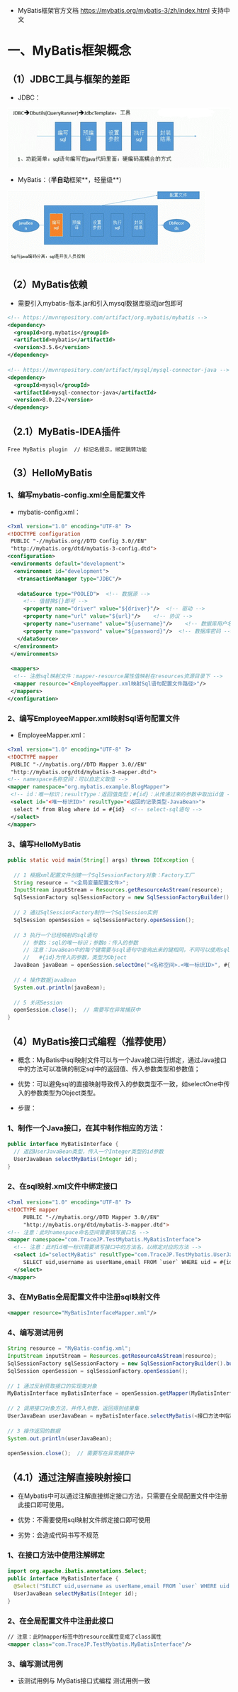 - MyBatis框架官方文档 https://mybatis.org/mybatis-3/zh/index.html 支持中文

# 一、MyBatis框架概念

## （1）JDBC工具与框架的差距

- JDBC：

![clipboard.png](MyBatis%E5%9F%BA%E7%A1%80.assets/clip_image002.gif)

 

- MyBatis：（**半自动**框架**，轻量级**）

![clipboard.png](MyBatis%E5%9F%BA%E7%A1%80.assets/clip_image004.gif)

## （2）MyBatis依赖

- 需要引入mybatis-版本.jar和引入mysql数据库驱动jar包即可

```xml
<!-- https://mvnrepository.com/artifact/org.mybatis/mybatis -->
<dependency>
  <groupId>org.mybatis</groupId>
  <artifactId>mybatis</artifactId>
  <version>3.5.6</version>
</dependency>

<!-- https://mvnrepository.com/artifact/mysql/mysql-connector-java -->
<dependency>
  <groupId>mysql</groupId>
  <artifactId>mysql-connector-java</artifactId>
  <version>8.0.22</version>
</dependency>
```


## （2.1）MyBatis-IDEA插件
```
Free MyBatis plugin  // 标记名提示，绑定跳转功能
```


## （3）HelloMyBatis

### 1、编写mybatis-config.xml全局配置文件

- mybatis-config.xml：

```xml
<?xml version="1.0" encoding="UTF-8" ?>
<!DOCTYPE configuration
 PUBLIC "-//mybatis.org//DTD Config 3.0//EN"
 "http://mybatis.org/dtd/mybatis-3-config.dtd">
<configuration>
 <environments default="development">
  <environment id="development">
   <transactionManager type="JDBC"/>
      
   <dataSource type="POOLED">  <!-- 数据源 -->
     <!-- 值替换${}即可 -->
     <property name="driver" value="${driver}"/>  <!-- 驱动 -->
     <property name="url" value="${url}"/>    <!-- 协议 -->
     <property name="username" value="${username}"/>    <!-- 数据库用户名 -->
     <property name="password" value="${password}"/>  <!-- 数据库密码 -->
   </dataSource>
  </environment>
 </environments>
    
 <mappers>
  <!-- 注册sql映射文件：mapper-resource属性值映射在resources资源目录下 --> 
  <mapper resource="<EmployeeMapper.xml映射Sql语句配置文件路径>"/>
 </mappers>
</configuration>
```

### 2、编写EmployeeMapper.xml映射Sql语句配置文件

- EmployeeMapper.xml：

```xml
<?xml version="1.0" encoding="UTF-8" ?>
<!DOCTYPE mapper
 PUBLIC "-//mybatis.org//DTD Mapper 3.0//EN"
 "http://mybatis.org/dtd/mybatis-3-mapper.dtd">
<!-- namespace名称空间：可以自定义取值 -->
<mapper namespace="org.mybatis.example.BlogMapper"> 
 <!-- id：唯一标识；resultType：返回值类型；#{id}：从传递过来的参数中取出id值 -->   
 <select id="<唯一标识ID>" resultType="<返回的记录类型-JavaBean>">
  select * from Blog where id = #{id}  <!-- select-sql语句 -->
 </select>
</mapper>
```


### 3、编写HelloMyBatis
```java
public static void main(String[] args) throws IOException {

  // 1 根据xml配置文件创建一个SqlSessionFactory对象：Factory工厂
  String resource = "<全局变量配置文件>";
  InputStream inputStream = Resources.getResourceAsStream(resource);
  SqlSessionFactory sqlSessionFactory = new SqlSessionFactoryBuilder().build(inputStream);

  // 2 通过SqlSessionFactory制作一个SqlSession实例
  SqlSession openSession = sqlSessionFactory.openSession();

  // 3 执行一个已经映射的sql语句
     // 参数s：sql的唯一标识；参数o：传入的参数
     // 注意：JavaBean中的每个键需要与sql语句中查询出来的键相同，不同可以使用sql-as设置别名 
     //   #{id}为传入的参数，类型为Object
  JavaBean javaBean = openSession.selectOne("<名称空间>.<唯一标识ID>", #{id});

  // 4 操作数据javaBean
  System.out.println(javaBean);

  // 5 关闭Session
  openSession.close();  // 需要写在异常捕获中
}
```


## （4）MyBatis接口式编程（推荐使用）

- 概念：MyBatis中sql映射文件可以与一个Java接口进行绑定，通过Java接口中的方法可以准确的制定sql中的返回值、传入参数类型和参数值；

- 优势：可以避免sql的直接映射导致传入的参数类型不一致，如selectOne中传入的参数类型为Object类型。

- 步骤：


### 1、制作一个Java接口，在其中制作相应的方法：
```java
public interface MyBatisInterface {
  // 返回UserJavaBean类型，传入一个Integer类型的id参数
  UserJavaBean selectMyBatis(Integer id);
}
```
### 2、在sql映射.xml文件中绑定接口
```xml
<?xml version="1.0" encoding="UTF-8" ?>
<!DOCTYPE mapper
     PUBLIC "-//mybatis.org//DTD Mapper 3.0//EN"
     "http://mybatis.org/dtd/mybatis-3-mapper.dtd">
<!-- 注意：此时namespace命名空间需要填写接口名 -->    
<mapper namespace="com.TraceJP.TestMybatis.MyBatisInterface">
  <!-- 注意：此时id唯一标识需要填写接口中的方法名，以绑定对应的方法 -->   
  <select id="selectMyBatis" resultType="com.TraceJP.TestMybatis.UserJavaBean">
     SELECT uid,username as userName,email FROM `user` WHERE uid = #{id};
  </select>
</mapper>
```
### 3、在MyBatis全局配置文件中注册sql映射文件
```xml
<mapper resource="MyBatisInterfaceMapper.xml"/>
```
### 4、编写测试用例
```java
String resource = "MyBatis-config.xml";
InputStream inputStream = Resources.getResourceAsStream(resource);
SqlSessionFactory sqlSessionFactory = new SqlSessionFactoryBuilder().build(inputStream);
SqlSession openSession = sqlSessionFactory.openSession();

// 1 通过反射获取接口的实现类对象
MyBatisInterface myBatisInterface = openSession.getMapper(MyBatisInterface.class);

// 2 调用接口对象方法，并传入参数，返回得到结果集
UserJavaBean userJavaBean = myBatisInterface.selectMyBatis(<接口方法中指定的参数>);

// 3 操作返回的数据
System.out.println(userJavaBean);

openSession.close();  // 需要写在异常捕获中
```


## （4.1）通过注解直接映射接口

- 在Mybatis中可以通过注解直接绑定接口方法，只需要在全局配置文件中注册此接口即可使用。

- 优势：不需要使用sql映射文件绑定接口即可使用

- 劣势：会造成代码书写不规范


### 1、在接口方法中使用注解绑定
```java
import org.apache.ibatis.annotations.Select;
public interface MyBatisInterface {
  @Select("SELECT uid,username as userName,email FROM `user` WHERE uid = #{id}")
  UserJavaBean selectMyBatis(Integer id);
}
```
### 2、在全局配置文件中注册此接口
```xml
// 注意：此时mapper标签中的resource属性变成了class属性
<mapper class="com.TraceJP.TestMybatis.MyBatisInterface"/>
```
### 3、编写测试用例

- 该测试用例与 MyBatis接口式编程 测试用例一致


 

 

 
